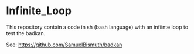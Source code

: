 # Infinite_Loop
This repository contain a code in sh (bash language) with an infiinte loop to test the badkan.

See: https://github.com/SamuelBismuth/badkan


